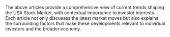 The above articles provide a comprehensive view of current trends shaping the USA Stock Market, with contextual importance to investor interests. Each article not only discusses the latest market moves but also explains the surrounding factors that make these developments relevant to individual investors and the broader economy.